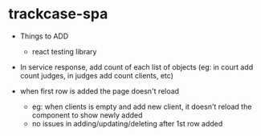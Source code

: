 # trackcase-spa

* Things to ADD
  * react testing library
* In service response, add count of each list of objects (eg: in court add count judges, in judges add count clients, etc)

* when first row is added the page doesn't reload
  * eg: when clients is empty and add new client, it doesn't reload the component to show newly added
  * no issues in adding/updating/deleting after 1st row added
